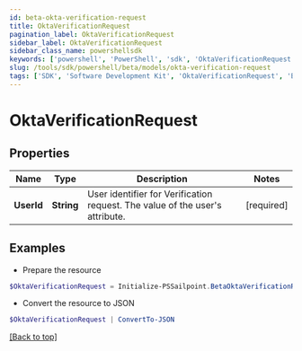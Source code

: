 ```yaml
---
id: beta-okta-verification-request
title: OktaVerificationRequest
pagination_label: OktaVerificationRequest
sidebar_label: OktaVerificationRequest
sidebar_class_name: powershellsdk
keywords: ['powershell', 'PowerShell', 'sdk', 'OktaVerificationRequest', 'BetaOktaVerificationRequest'] 
slug: /tools/sdk/powershell/beta/models/okta-verification-request
tags: ['SDK', 'Software Development Kit', 'OktaVerificationRequest', 'BetaOktaVerificationRequest']
---
```



# OktaVerificationRequest

## Properties

Name | Type | Description | Notes
------------ | ------------- | ------------- | -------------
**UserId** | **String** | User identifier for Verification request. The value of the user's attribute. | [required]

## Examples

- Prepare the resource
```powershell
$OktaVerificationRequest = Initialize-PSSailpoint.BetaOktaVerificationRequest  -UserId example@mail.com
```

- Convert the resource to JSON
```powershell
$OktaVerificationRequest | ConvertTo-JSON
```


[[Back to top]](#) 

